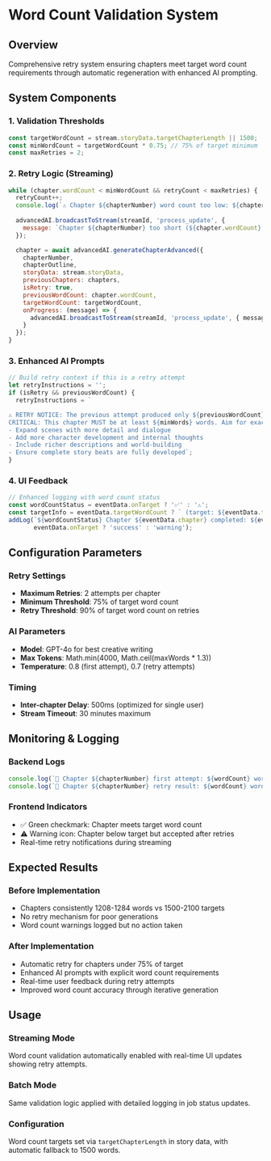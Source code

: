 # Word Count Validation System

## Overview
Comprehensive retry system ensuring chapters meet target word count requirements through automatic regeneration with enhanced AI prompting.

## System Components

### 1. Validation Thresholds
```javascript
const targetWordCount = stream.storyData.targetChapterLength || 1500;
const minWordCount = targetWordCount * 0.75; // 75% of target minimum
const maxRetries = 2;
```

### 2. Retry Logic (Streaming)
```javascript
while (chapter.wordCount < minWordCount && retryCount < maxRetries) {
  retryCount++;
  console.log(`⚠️ Chapter ${chapterNumber} word count too low: ${chapter.wordCount} words (target: ${targetWordCount}). Retry ${retryCount}/${maxRetries}`);
  
  advancedAI.broadcastToStream(streamId, 'process_update', { 
    message: `Chapter ${chapterNumber} too short (${chapter.wordCount} words), regenerating to meet ${targetWordCount} word target...` 
  });

  chapter = await advancedAI.generateChapterAdvanced({
    chapterNumber,
    chapterOutline,
    storyData: stream.storyData,
    previousChapters: chapters,
    isRetry: true,
    previousWordCount: chapter.wordCount,
    targetWordCount: targetWordCount,
    onProgress: (message) => {
      advancedAI.broadcastToStream(streamId, 'process_update', { message });
    }
  });
}
```

### 3. Enhanced AI Prompts
```javascript
// Build retry context if this is a retry attempt
let retryInstructions = '';
if (isRetry && previousWordCount) {
  retryInstructions = `

⚠️ RETRY NOTICE: The previous attempt produced only ${previousWordCount} words, which was too short.
CRITICAL: This chapter MUST be at least ${minWords} words. Aim for exactly ${actualTargetLength} words.
- Expand scenes with more detail and dialogue
- Add more character development and internal thoughts
- Include richer descriptions and world-building
- Ensure complete story beats are fully developed`;
}
```

### 4. UI Feedback
```javascript
// Enhanced logging with word count status
const wordCountStatus = eventData.onTarget ? '✅' : '⚠️';
const targetInfo = eventData.targetWordCount ? ` (target: ${eventData.targetWordCount})` : '';
addLog(`${wordCountStatus} Chapter ${eventData.chapter} completed: ${eventData.wordCount} words${targetInfo}`, 
       eventData.onTarget ? 'success' : 'warning');
```

## Configuration Parameters

### Retry Settings
- **Maximum Retries**: 2 attempts per chapter
- **Minimum Threshold**: 75% of target word count
- **Retry Threshold**: 90% of target word count on retries

### AI Parameters
- **Model**: GPT-4o for best creative writing
- **Max Tokens**: Math.min(4000, Math.ceil(maxWords * 1.3))
- **Temperature**: 0.8 (first attempt), 0.7 (retry attempts)

### Timing
- **Inter-chapter Delay**: 500ms (optimized for single user)
- **Stream Timeout**: 30 minutes maximum

## Monitoring & Logging

### Backend Logs
```javascript
console.log(`📝 Chapter ${chapterNumber} first attempt: ${wordCount} words (target: ${actualTargetLength})`);
console.log(`🔄 Chapter ${chapterNumber} retry result: ${wordCount} words (target: ${actualTargetLength}, previous: ${previousWordCount})`);
```

### Frontend Indicators
- ✅ Green checkmark: Chapter meets target word count
- ⚠️ Warning icon: Chapter below target but accepted after retries
- Real-time retry notifications during streaming

## Expected Results

### Before Implementation
- Chapters consistently 1208-1284 words vs 1500-2100 targets
- No retry mechanism for poor generations
- Word count warnings logged but no action taken

### After Implementation
- Automatic retry for chapters under 75% of target
- Enhanced AI prompts with explicit word count requirements
- Real-time user feedback during retry attempts
- Improved word count accuracy through iterative generation

## Usage

### Streaming Mode
Word count validation automatically enabled with real-time UI updates showing retry attempts.

### Batch Mode
Same validation logic applied with detailed logging in job status updates.

### Configuration
Word count targets set via `targetChapterLength` in story data, with automatic fallback to 1500 words.
